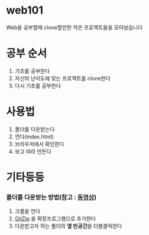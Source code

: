 # web101
Web을 공부할때 clone할만한 작은 프로젝트들을 모아놨습니다

# 공부 순서
1. 기초를 공부한다
2. 자신의 난이도에 맞는 프로젝트를 clone한다
3. 다시 기초를 공부한다

# 사용법
1. 폴더를 다운받는다
2. 연다(index.html)
3. 브라우저에서 확인한다
4. 보고 따라 만든다

# 기타등등
### 폴더를 다운받는 방법(참고 : [동영상](https://drive.google.com/open?id=1x8rBvjJRYKhcyTWvmM9SWAT8XgEDFpA6))
1. 크롬을 연다
2. [GitZip](https://chrome.google.com/webstore/detail/gitzip-for-github/ffabmkklhbepgcgfonabamgnfafbdlkn) 을 확장프로그램으로 추가한다
3. 다운받고자 하는 폴더의 **옆 빈공간**을 더블클릭한다
